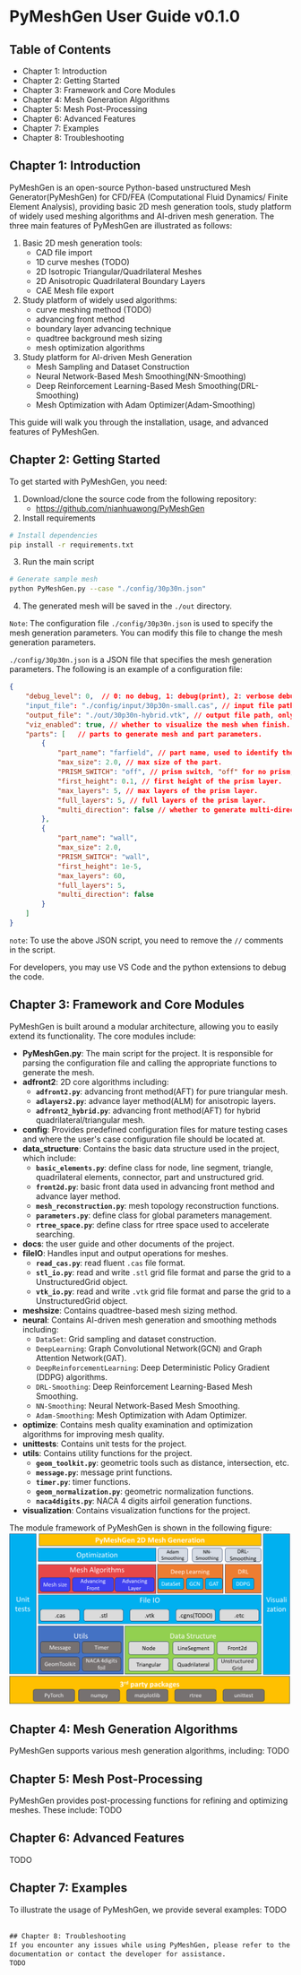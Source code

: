 # PyMeshGen User Guide v0.1.0

## Table of Contents
- Chapter 1: Introduction
- Chapter 2: Getting Started
- Chapter 3: Framework and Core Modules
- Chapter 4: Mesh Generation Algorithms
- Chapter 5: Mesh Post-Processing
- Chapter 6: Advanced Features
- Chapter 7: Examples
- Chapter 8: Troubleshooting

## Chapter 1: Introduction
PyMeshGen is an open-source Python-based unstructured Mesh Generator(PyMeshGen) for CFD/FEA (Computational Fluid Dynamics/ Finite Element Analysis), providing basic 2D mesh generation tools, study platform of widely used meshing algorithms and AI-driven mesh generation.
The three main features of PyMeshGen are illustrated as follows:
1. Basic 2D mesh generation tools: 
   - CAD file import
   - 1D curve meshes (TODO)
   - 2D Isotropic Triangular/Quadrilateral Meshes
   - 2D Anisotropic Quadrilateral Boundary Layers
   - CAE Mesh file export
2. Study platform of widely used algorithms: 
   - curve meshing method (TODO)
   - advancing front method
   - boundary layer advancing technique
   - quadtree background mesh sizing
   - mesh optimization algorithms
3. Study platform for AI-driven Mesh Generation
   - Mesh Sampling and Dataset Construction
   - Neural Network-Based Mesh Smoothing(NN-Smoothing)
   - Deep Reinforcement Learning-Based Mesh Smoothing(DRL-Smoothing)
   - Mesh Optimization with Adam Optimizer(Adam-Smoothing)
  
This guide will walk you through the installation, usage, and advanced features of PyMeshGen.

## Chapter 2: Getting Started
To get started with PyMeshGen, you need:
1. Download/clone the source code from the following repository:
     - https://github.com/nianhuawong/PyMeshGen
2. Install requirements
```bash
# Install dependencies
pip install -r requirements.txt
```
3. Run the main script 
```bash
# Generate sample mesh
python PyMeshGen.py --case "./config/30p30n.json"
```
4. The generated mesh will be saved in the `./out` directory.
   
`Note`: The configuration file `./config/30p30n.json` is used to specify the mesh generation parameters. You can modify this file to change the mesh generation parameters.

`./config/30p30n.json` is a JSON file that specifies the mesh generation parameters. The following is an example of a configuration file:
```json
{
    "debug_level": 0,  // 0: no debug, 1: debug(print), 2: verbose debug(verbose print and plot)
    "input_file": "./config/input/30p30n-small.cas", // input file path, only support .cas file format for now.
    "output_file": "./out/30p30n-hybrid.vtk", // output file path, only support.vtk file format for now.
    "viz_enabled": true, // whether to visualize the mesh when finish.
    "parts": [   // parts to generate mesh and part parameters.
        {
            "part_name": "farfield", // part name, used to identify the part.
            "max_size": 2.0, // max size of the part.
            "PRISM_SWITCH": "off", // prism switch, "off" for no prism, "wall" for wall prism.
            "first_height": 0.1, // first height of the prism layer.
            "max_layers": 5, // max layers of the prism layer.
            "full_layers": 5, // full layers of the prism layer.
            "multi_direction": false // whether to generate multi-direction at convex corner, not supported yet.
        },
        {
            "part_name": "wall",
            "max_size": 2.0,
            "PRISM_SWITCH": "wall",
            "first_height": 1e-5,
            "max_layers": 60,
            "full_layers": 5,
            "multi_direction": false
        }
    ]
}
```
`note`: To use the above JSON script, you need to remove the `//` comments in the script.

For developers, you may use VS Code and the python extensions to debug the code.

## Chapter 3: Framework and Core Modules
PyMeshGen is built around a modular architecture, allowing you to easily extend its functionality. The core modules include:
- **PyMeshGen.py**: The main script for the project. It is responsible for parsing the configuration file and calling the appropriate functions to generate the mesh.
- **adfront2**: 2D core algorithms including:
  - **`adfront2.py`**: advancing front method(AFT) for pure triangular mesh.
  - **`adlayers2.py`**: advance layer method(ALM) for anisotropic layers.
  - **`adfront2_hybrid.py`**: advancing front method(AFT) for hybrid quadrilateral/triangular mesh.
- **config**: Provides predefined configuration files for mature testing cases and where the user's case configuration file should be located at.
- **data_structure**: Contains the basic data structure used in the project, which include:
  - **`basic_elements.py`**: define class for node, line segment, triangle, quadrilateral elements, connector, part and unstructured grid.
  - **`front2d.py`**: basic front data used in advancing front method and advance layer method.
  - **`mesh_reconstruction.py`**: mesh topology reconstruction functions.
  - **`parameters.py`**: define class for global parameters management.
  - **`rtree_space.py`**: define class for rtree space used to accelerate searching.
- **docs**: the user guide and other documents of the project.
- **fileIO**: Handles input and output operations for meshes.
  - **`read_cas.py`**: read fluent `.cas` file format.
  - **`stl_io.py`**: read and write `.stl` grid file format and parse the grid to a UnstructuredGrid object.
  - **`vtk_io.py`**: read and write `.vtk` grid file format and parse the grid to a UnstructuredGrid object.
- **meshsize**: Contains quadtree-based mesh sizing method.
- **neural**: Contains AI-driven mesh generation and smoothing methods including:
  - `DataSet`: Grid sampling and dataset construction.
  - `DeepLearning`: Graph Convolutional Network(GCN) and Graph Attention Network(GAT).
  - `DeepReinforcementLearning`: Deep Deterministic Policy Gradient (DDPG) algorithms.
  - `DRL-Smoothing`: Deep Reinforcement Learning-Based Mesh Smoothing.
  - `NN-Smoothing`: Neural Network-Based Mesh Smoothing.
  - `Adam-Smoothing`: Mesh Optimization with Adam Optimizer.
- **optimize**: Contains mesh quality examination and optimization algorithms for improving mesh quality.
- **unittests**: Contains unit tests for the project.
- **utils**: Contains utility functions for the project.
  - **`geom_toolkit.py`**: geometric tools such as distance, intersection, etc.
  - **`message.py`**: message print functions.
  - **`timer.py`**: timer functions.
  - **`geom_normalization.py`**: geometric normalization functions.
  - **`naca4digits.py`**: NACA 4 digits airfoil generation functions.
- **visualization**: Contains visualization functions for the project.

The module framework of PyMeshGen is shown in the following figure:
![Module Framework](./images/module_framework.png)


## Chapter 4: Mesh Generation Algorithms
PyMeshGen supports various mesh generation algorithms, including:
TODO

## Chapter 5: Mesh Post-Processing
PyMeshGen provides post-processing functions for refining and optimizing meshes. These include:
TODO

## Chapter 6: Advanced Features
TODO

## Chapter 7: Examples
To illustrate the usage of PyMeshGen, we provide several examples:
TODO
```

## Chapter 8: Troubleshooting
If you encounter any issues while using PyMeshGen, please refer to the documentation or contact the developer for assistance.
TODO
